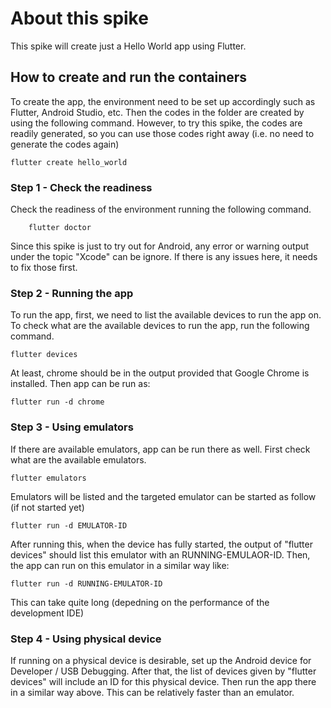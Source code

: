 # About this spike
This spike will create just a Hello World app using Flutter.

## How to create and run the containers
To create the app, the environment need to be set up accordingly such as Flutter, Android Studio, etc. 
Then the codes in the folder are created by using the following command. 
However, to try this spike, the codes are readily generated, so you can use those codes right away (i.e. no need to generate the codes again)
```
flutter create hello_world
```

### Step 1 - Check the readiness
Check the readiness of the environment running the following command.
```
    flutter doctor
```
Since this spike is just to try out for Android, any error or warning output under the topic "Xcode" can be ignore.
If there is any issues here, it needs to fix those first.

### Step 2 - Running the app
To run the app, first, we need to list the available devices to run the app on. 
To check what are the available devices to run the app, run the following command.
```
flutter devices
```
At least, chrome should be in the output provided that Google Chrome is installed.
Then app can be run as:
```
flutter run -d chrome
```

### Step 3 - Using emulators
If there are available emulators, app can be run there as well. First check what are the available emulators.
```
flutter emulators
```
Emulators will be listed and the targeted emulator can be started as follow (if not started yet)
```
flutter run -d EMULATOR-ID
```
After running this, when the device has fully started, the output of "flutter devices" should list this emulator with an RUNNING-EMULAOR-ID.
Then, the app can run on this emulator in a similar way like:
```
flutter run -d RUNNING-EMULATOR-ID
```
This can take quite long (depedning on the performance of the development IDE)

### Step 4 - Using physical device
If running on a physical device is desirable, set up the Android device for Developer / USB Debugging.
After that, the list of devices given by "flutter devices" will include an ID for this physical device.
Then run the app there in a similar way above.
This can be relatively faster than an emulator.